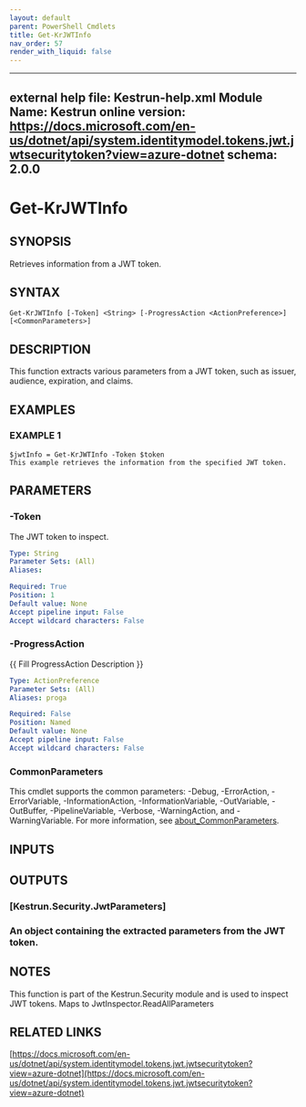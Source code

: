 ```yaml
---
layout: default
parent: PowerShell Cmdlets
title: Get-KrJWTInfo
nav_order: 57
render_with_liquid: false
---
```

---
external help file: Kestrun-help.xml
Module Name: Kestrun
online version: https://docs.microsoft.com/en-us/dotnet/api/system.identitymodel.tokens.jwt.jwtsecuritytoken?view=azure-dotnet
schema: 2.0.0
---

# Get-KrJWTInfo

## SYNOPSIS
Retrieves information from a JWT token.

## SYNTAX

```
Get-KrJWTInfo [-Token] <String> [-ProgressAction <ActionPreference>] [<CommonParameters>]
```

## DESCRIPTION
This function extracts various parameters from a JWT token, such as issuer, audience, expiration, and claims.

## EXAMPLES

### EXAMPLE 1
```
$jwtInfo = Get-KrJWTInfo -Token $token
This example retrieves the information from the specified JWT token.
```

## PARAMETERS

### -Token
The JWT token to inspect.

```yaml
Type: String
Parameter Sets: (All)
Aliases:

Required: True
Position: 1
Default value: None
Accept pipeline input: False
Accept wildcard characters: False
```

### -ProgressAction
{{ Fill ProgressAction Description }}

```yaml
Type: ActionPreference
Parameter Sets: (All)
Aliases: proga

Required: False
Position: Named
Default value: None
Accept pipeline input: False
Accept wildcard characters: False
```

### CommonParameters
This cmdlet supports the common parameters: -Debug, -ErrorAction, -ErrorVariable, -InformationAction, -InformationVariable, -OutVariable, -OutBuffer, -PipelineVariable, -Verbose, -WarningAction, and -WarningVariable. For more information, see [about_CommonParameters](http://go.microsoft.com/fwlink/?LinkID=113216).

## INPUTS

## OUTPUTS

### [Kestrun.Security.JwtParameters]
### An object containing the extracted parameters from the JWT token.
## NOTES
This function is part of the Kestrun.Security module and is used to inspect JWT tokens.
Maps to JwtInspector.ReadAllParameters

## RELATED LINKS

[https://docs.microsoft.com/en-us/dotnet/api/system.identitymodel.tokens.jwt.jwtsecuritytoken?view=azure-dotnet](https://docs.microsoft.com/en-us/dotnet/api/system.identitymodel.tokens.jwt.jwtsecuritytoken?view=azure-dotnet)

